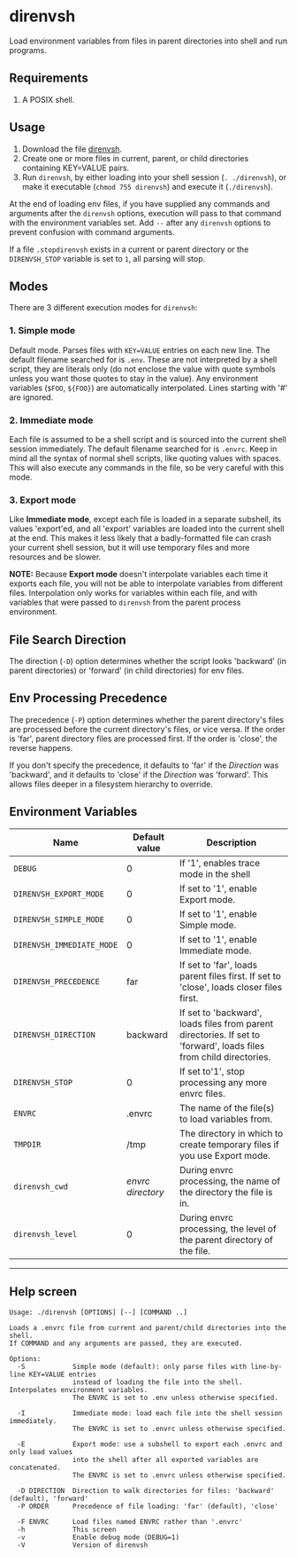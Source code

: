 <!-- vim: syntax=markdown
-->

# direnvsh
Load environment variables from files in parent directories into shell and run programs.

## Requirements
1. A POSIX shell.

## Usage

1. Download the file [direnvsh](./direnvsh).
2. Create one or more files in current, parent, or child directories containing KEY=VALUE pairs.
3. Run `direnvsh`, by either loading into your shell session (`. ./direnvsh`), or make it executable (`chmod 755 direnvsh`) and execute it (`./direnvsh`).

At the end of loading env files, if you have supplied any commands and arguments after the `direnvsh` options, execution will pass to that command with the environment variables set. Add `--` after any `direnvsh` options to prevent confusion with command arguments.

If a file `.stopdirenvsh` exists in a current or parent directory or the `DIRENVSH_STOP` variable is set to `1`, all parsing will stop.

## Modes

There are 3 different execution modes for `direnvsh`:

### 1. Simple mode

Default mode. Parses files with `KEY=VALUE` entries on each new line. The default filename searched for is `.env`. These are not interpreted by a shell script, they are literals only (do not enclose the value with quote symbols unless you want those quotes to stay in the value). Any environment variables (`$FOO`, `${FOO}`) are automatically interpolated. Lines starting with '#' are ignored. 

### 2. Immediate mode

Each file is assumed to be a shell script and is sourced into the current shell session immediately. The default filename searched for is `.envrc`. Keep in mind all the syntax of normal shell scripts, like quoting values with spaces. This will also execute any commands in the file, so be very careful with this mode.

### 3. Export mode

Like **Immediate mode**, except each file is loaded in a separate subshell, its values 'export'ed, and all 'export' variables are loaded into the current shell at the end. This makes it less likely that a badly-formatted file can crash your current shell session, but it will use temporary files and more resources and be slower.

**NOTE:** Because **Export mode** doesn't interpolate variables each time it exports each file, you will not be able to interpolate variables from different files. Interpolation only works for variables within each file, and with variables that were passed to `direnvsh` from the parent process environment.

## File Search Direction

The direction (`-D`) option determines whether the script looks 'backward' (in parent directories) or 'forward' (in child directories) for env files.


## Env Processing Precedence

The precedence (`-P`) option determines whether the parent directory's files are processed before the current directory's files, or vice versa. If the order is 'far', parent directory files are processed first. If the order is 'close', the reverse happens.

If you don't specify the precedence, it defaults to 'far' if the *Direction* was 'backward', and it defaults to 'close' if the *Direction* was 'forward'. This allows files deeper in a filesystem hierarchy to override.

## Environment Variables

| Name | Default value | Description |
| --- | --- | --- |
| `DEBUG` | 0 | If '1', enables trace mode in the shell |
| `DIRENVSH_EXPORT_MODE` | 0 | If set to '1', enable Export mode. |
| `DIRENVSH_SIMPLE_MODE` | 0 | If set to '1', enable Simple mode. |
| `DIRENVSH_IMMEDIATE_MODE` | 0 | If set to '1', enable Immediate mode. |
| `DIRENVSH_PRECEDENCE` | far | If set to 'far', loads parent files first. If set to 'close', loads closer files first. |
| `DIRENVSH_DIRECTION` | backward | If set to 'backward', loads files from parent directories. If set to 'forward', loads files from child directories. |
| `DIRENVSH_STOP` | 0 | If set to'1', stop processing any more envrc files. |
| `ENVRC` | .envrc | The name of the file(s) to load variables from. |
| `TMPDIR` | /tmp | The directory in which to create temporary files if you use Export mode. |
| `direnvsh_cwd` | *envrc directory* | During envrc processing, the name of the directory the file is in. |
| `direnvsh_level` | 0 | During envrc processing, the level of the parent directory of the file. |

---

## Help screen

    Usage: ./direnvsh [OPTIONS] [--] [COMMAND ..]
    
    Loads a .envrc file from current and parent/child directories into the shell.
    If COMMAND and any arguments are passed, they are executed.
    
    Options:
      -S            Simple mode (default): only parse files with line-by-line KEY=VALUE entries
                    instead of loading the file into the shell. Interpolates environment variables.
                    The ENVRC is set to .env unless otherwise specified.
    
      -I            Immediate mode: load each file into the shell session immediately.
                    The ENVRC is set to .envrc unless otherwise specified.
    
      -E            Export mode: use a subshell to export each .envrc and only load values
                    into the shell after all exported variables are concatenated.
                    The ENVRC is set to .envrc unless otherwise specified.
    
      -D DIRECTION  Direction to walk directories for files: 'backward' (default), 'forward'
      -P ORDER      Precedence of file loading: 'far' (default), 'close'
    
      -F ENVRC      Load files named ENVRC rather than '.envrc'
      -h            This screen
      -v            Enable debug mode (DEBUG=1)
      -V            Version of direnvsh
